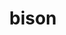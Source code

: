 ---
layout: animals&nature
title: bison
emoji: bison
permalink: 🦬.html
image: assets/img/3moji/bison.png
---